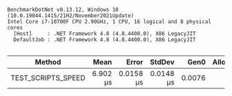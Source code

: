 ```

BenchmarkDotNet v0.13.12, Windows 10 (10.0.19044.1415/21H2/November2021Update)
Intel Core i7-10700F CPU 2.90GHz, 1 CPU, 16 logical and 8 physical cores
  [Host]     : .NET Framework 4.8 (4.8.4400.0), X86 LegacyJIT
  DefaultJob : .NET Framework 4.8 (4.8.4400.0), X86 LegacyJIT


```
| Method             | Mean     | Error     | StdDev    | Gen0   | Allocated |
|------------------- |---------:|----------:|----------:|-------:|----------:|
| TEST_SCRIPTS_SPEED | 6.902 μs | 0.0158 μs | 0.0148 μs | 0.0076 |      48 B |
